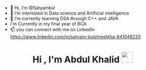 - 👋 Hi, I’m @Satyamkul
- 👀 I’m interested in Data science and Artificial intelligence 
- 🌱 I’m currently learning DSA through C++ and JAVA 
- I'm Currently in my final year of BCA
- 📫 you can connect with me on LinkedIn https://www.linkedin.com/in/satyam-kulshreshtha-841049233
<h1 align="center"><b>Hi , I'm Abdul Khalid </b><img src="https://media.giphy.com/media/hvRJCLFzcasrR4ia7z/giphy.gif" width="35"></h1>
<!---
Satyamkul/Satyamkul is a ✨ special ✨ repository because its `README.md` (this file) appears on your GitHub profile.
You can click the Preview link to take a look at your changes.
--->
